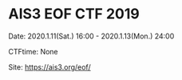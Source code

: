# AIS3 EOF CTF 2019

Date: 2020.1.11(Sat.) 16:00 - 2020.1.13(Mon.) 24:00

CTFtime: None

Site: https://ais3.org/eof/
